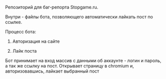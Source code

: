 Репозиторий для баг-репорта Stopgame.ru.

Внутри - файлы бота, позволяющего автоматически лайкать пост по ссылке.

Процесс бота: 

1. Авторизация на сайте

2. Лайк поста

Бот принимает на вход массив с данными об аккаунте - логин и пароль, а так же ссылку на пост. Открывает страницу в chromium и, авторизовавшись, лайкает выбранный пост